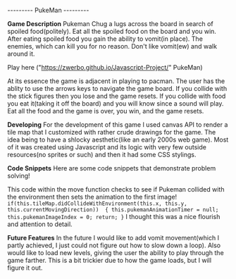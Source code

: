 --------- PukeMan ---------

**Game Description** 
Pukeman Chug a lugs across the board in search of spoiled food(politely). Eat all the spoiled food on the board and you win. After eating spoiled food you gain the ability to vomit(in place). The enemies, which can kill you for no reason. Don't like vomit(ew) and walk around it. 

Play here ("https://zwerbo.github.io/Javascript-Project/" PukeMan)

At its essence the game is adjacent in playing to pacman. The user has the ablity to use the arrows keys to navigate the game board. If you collide with the stick figures then you lose and the game resets. If you collide with food you eat it(taking it off the board) and you will know since a sound will play. Eat all the food and the game is over, you win, and the game resets. 

**Developing** 
For the development of this game I used canvas API to render a tile map that I customized with rather crude drawings for the game. The idea being to have a shlocky aesthetic(like an early 2000s web game). Most of it was created using Javascript and its logic with very few outside resources(no sprites or such) and then it had some CSS stylings. 



**Code Snippets**
Here are some code snippets that demonstrate problem solving!


This code within the move function checks to see if Pukeman collided with the environment then sets the animation to the first image!
``
    if(this.tileMap.didCollideWithEnvironment(this.x, this.y, this.currentMovingDirection)) 
        {
            this.pukemanAnimationTimer = null;
            this.pukemanImageIndex = 0;
            return;
        }
``
I thought this was a nice flourish and attention to detail. 


**Future Features**
In the future I would like to add vomit movement(which I partly achieved, I just could not figure out how to slow down a loop). 
Also would like to load new levels, giving the user the ability to play through the game farther. This is a bit trickier due to how the game loads, but I will figure it out. 
